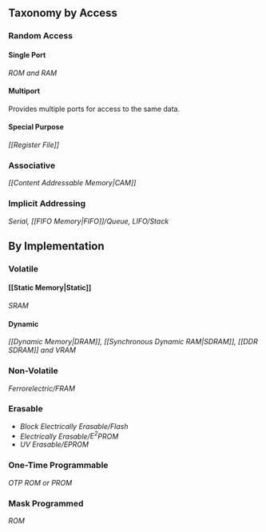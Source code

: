 ## Taxonomy by Access
### Random Access
#### Single Port
*ROM and RAM*
#### Multiport
Provides multiple ports for access to the same data.
#### Special Purpose
*[[Register File]]*
### Associative
*[[Content Addressable Memory|CAM]]*
### Implicit Addressing
*Serial, [[FIFO Memory|FIFO]]/Queue, LIFO/Stack*
## By Implementation
### Volatile
#### [[Static Memory|Static]]
*SRAM*
#### Dynamic
*[[Dynamic Memory|DRAM]], [[Synchronous Dynamic RAM|SDRAM]], [[DDR SDRAM]] and VRAM*
### Non-Volatile
*Ferrorelectric/FRAM*
### Erasable
- *Block Electrically Erasable/Flash*
- *Electrically Erasable/$E^2$PROM*
- *UV Erasable/EPROM*
### One-Time Programmable
*OTP ROM or PROM*
### Mask Programmed
*ROM*
